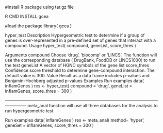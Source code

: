 #install R package using tar.gz file

R CMD INSTALL gcea

#load the package
library( gcea )

hyper_test
Description
Hypergeometric test to determine if a group of genes is over-represented in a pre-defined set of genes that interact with a compound.
Usage
hyper_test( compound, geneList, score_thres )

Arguments
compound
 Choose ‘drug’, ‘biocomp’ or ‘LINCS’. The function will use the corresponding database ( DrugBank, FoodDB or LINCS1000) to run the test
geneList
A vector of HGNC symbols of the gene list
score_thres
  Confidence score threshold to determine gene-compound interaction. The default value is 300.
Value
Result as a data frame includes p-values and Benjamin-Hochberg adjusted p-values
Examples
Run examples
data( inflamGenes )
res <- hyper_test( compound = 'drug', geneList = inflamGenes, score_thres = 300 )

—————————————————————————————————————————
meta_anal function will use all three databases for the analysis to run hypergeometric test  

Run examples
data( inflamGenes )
res <- meta_anal( method= ‘hyper’, geneSet = inflamGenes, score_thres = 300 )
